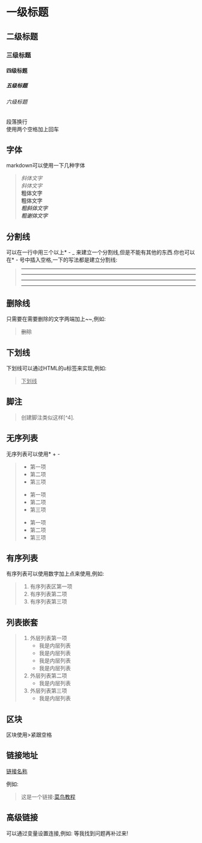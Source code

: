 # 一级标题
## 二级标题
### 三级标题
#### 四级标题
##### 五级标题
###### 六级标题


段落换行  
使用两个空格加上回车  
## 字体
markdown可以使用一下几种字体
> *斜体文字*  
> _斜体文字_  
> **粗体文字**  
> __粗体文字__  
> ***粗斜体文字***  
> ___粗谢体文字___
> 
## 分割线  
可以在一行中用三个以上* - _ 来建立一个分割线,但是不能有其他的东西.你也可以在* - 号中插入空格,一下的写法都是建立分割线:  
> ***  
> * * *  
> ****  
> - - -
## 删除线
只需要在需要删除的文字两端加上~~,例如:  
> ~~删除~~
## 下划线
下划线可以通过HTML的u标签来实现,例如:  
> <u>下划线</u>
## 脚注  
> 创建脚注类似这样[^4].
## 无序列表
无序列表可以使用* + -
> * 第一项
> * 第二项
> * 第三项
> + 第一项
> + 第二项
> + 第三项
> - 第一项
> - 第二项
> - 第三项
## 有序列表
有序列表可以使用数字加上点来使用,例如:
> 1. 有序列表区第一项
> 2. 有序列表第二项
> 3. 有序列表第三项
## 列表嵌套
> 1. 外层列表第一项
>    - 我是内层列表
>    - 我是内层列表
>    - 我是内层列表
>    - 我是内层列表
> 2. 外层列表第二项
>    - 我是内层列表
> 3. 外层列表第三项
>    - 我是内层列表
## 区块
区块使用>紧跟空格

## 链接地址
[链接名称](https://www.runoob.com)  

例如:  
>这是一个链接:[菜鸟教程](https://www.runoob.com)
## 高级链接
可以通过变量设置连接,例如:
等我找到问题再补过来!
